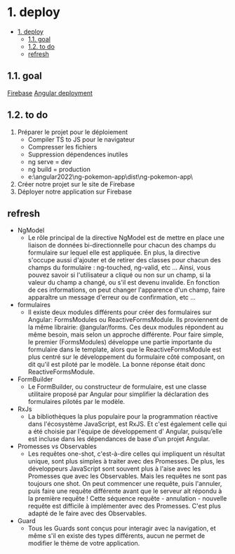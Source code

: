 # 1. deploy

- [1. deploy](#1-deploy)
  - [1.1. goal](#11-goal)
  - [1.2. to do](#12-to-do)
  - [refresh](#refresh)

## 1.1. goal

[Firebase](https://firebase.google.com/?hl=en)
[Angular deployment](https://angular.io/guide/deployment)

## 1.2. to do

1. Préparer le projet pour le déploiement
   - Compiler TS to JS pour le navigateur
   - Compresser les fichiers
   - Suppression dépendences inutiles
   - ng serve = dev
   - ng build = production
   - e:\angular2022\ng-pokemon-app\dist\ng-pokemon-app\
2. Créer notre projet sur le site de Firebase
3. Déployer notre application sur Firebase

## refresh

- NgModel
  - Le rôle principal de la directive NgModel est de mettre en place une liaison de données bi-directionnelle pour chacun des champs du formulaire sur lequel elle est appliquée. En plus, la directive s'occupe aussi d'ajouter et de retirer des classes pour chacun des champs du formulaire : ng-touched, ng-valid, etc ... Ainsi, vous pouvez savoir si l'utilisateur a cliqué ou non sur un champ, si la valeur du champ a changé, ou s'il est devenu invalide. En fonction de ces informations, on peut changer l'apparence d'un champ, faire apparaître un message d'erreur ou de confirmation, etc ...
- formulaires
  - Il existe deux modules différents pour créer des formulaires sur Angular: FormsModules ou ReactiveFormsModule. Ils proviennent de la même librairie: @angular/forms. Ces deux modules répondent au même besoin, mais selon un approche différente. Pour faire simple, le premier (FormsModules) développe une partie importante du formulaire dans le template, alors que le ReactiveFormsModule est plus centré sur le développement du formulaire côté composant, on dit qu'il est piloté par le modèle. La bonne réponse était donc ReactiveFormsModule.
- FormBuilder
  - Le FormBuilder, ou constructeur de formulaire, est une classe utilitaire proposé par Angular pour simplifier la déclaration des formulaires pilotés par le modèle.
- RxJs
  - La bibliothèques la plus populaire pour la programmation réactive dans l'écosystème JavaScript, est RxJS. Et c'est également celle qui a été choisie par l'équipe de développement d' Angular, puisqu’elle est incluse dans les dépendances de base d'un projet Angular.
- Promesses vs Observables
  - Les requêtes one-shot, c'est-à-dire celles qui impliquent un résultat unique, sont plus simples à traiter avec des Promesses. De plus, les développeurs JavaScript sont souvent plus à l'aise avec les Promesses que avec les Observables. Mais les requêtes ne sont pas toujours one shot. On peut commencer une requête, puis l'annuler, puis faire une requête différente avant que le serveur ait répondu à la première requête ! Cette séquence requête - annulation - nouvelle requête est difficile à implémenter avec des Promesses. C'est plus adapté de le faire avec des Observables.
- Guard
  - Tous les Guards sont conçus pour interagir avec la navigation, et même s'il en existe des types différents, aucun ne permet de modifier le thème de votre application.
